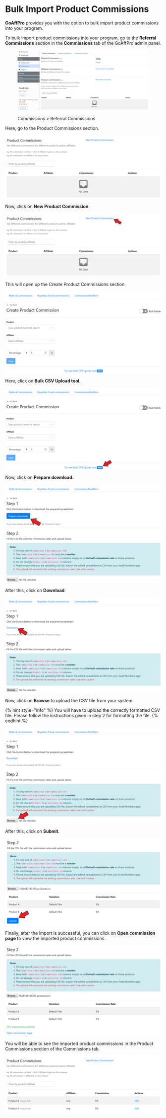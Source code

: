 # Bulk Import Product Commissions

**GoAffPro** provides you with the option to bulk import product commissions into your program.

To bulk import product commissions into your program, go to the **Referral Commissions** section in the **Commissions** tab of the GoAffPro admin panel.

<figure><img src="../../.gitbook/assets/image (206).png" alt=""><figcaption><p>Commissions > Referral Commissions</p></figcaption></figure>

Here, go to the Product Commissions section.

![Product Commissions](<../../.gitbook/assets/image (2262).png>)

Now, click on **New Product Commission**.

![Click on New Product Commission](<../../.gitbook/assets/Screenshot 2021-08-10 004927.png>)

This will open up the Create Product Commissions section.

![Create Product Commission](<../../.gitbook/assets/image (2277).png>)

Here, click on **Bulk CSV Upload tool**.

![Click on Bulk CSV Upload tool](<../../.gitbook/assets/Screenshot 2021-08-10 005117.png>)

Now, click on **Prepare download.**

![Click on Prepare download](<../../.gitbook/assets/Screenshot 2021-08-10 005509.png>)

After this, click on **Download**.&#x20;

![Click on Download](<../../.gitbook/assets/Screenshot 2021-08-10 005652 (1).png>)

Now, click on **Browse** to upload the CSV file from your system.

{% hint style="info" %}
You will have to upload the correctly formatted CSV file. Please follow the instructions given in step 2 for formatting the file.
{% endhint %}

![Click on Browse](<../../.gitbook/assets/Screenshot 2021-08-10 005652 (2).png>)

After this, click on **Submit**.

![Click on Submit](<../../.gitbook/assets/Screenshot 2021-08-10 010639.png>)

Finally, after the import is successful, you can click on **Open commission page** to view the imported product commissions.

![Click on Open commission page](<../../.gitbook/assets/image (3046).png>)

You will be able to see the imported product commissions in the Product Commissions section of the Commissions tab.

![](<../../.gitbook/assets/image (2835).png>)
